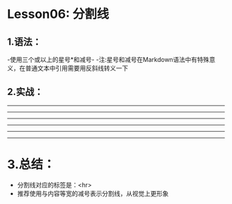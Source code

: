 Lesson06: 分割线
================

1.语法：
------
-使用三个或以上的星号\*和减号\-
-注:星号和减号在Markdown语法中有特殊意义，在普通文本中引用需要用反斜线转义一下

2.实战：
------

*****

* * *

****************************************

---
- - -
-----------------------------------------

3.总结：
=======
- 分割线对应的标签是：&lt;hr&gt;
- 推荐使用与内容等宽的减号表示分割线，从视觉上更形象

